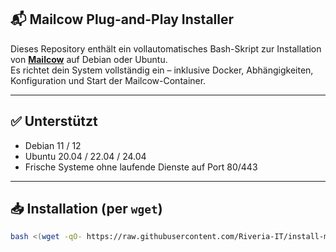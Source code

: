 ## 📬 Mailcow Plug-and-Play Installer

Dieses Repository enthält ein vollautomatisches Bash-Skript zur Installation von **[Mailcow](https://mailcow.email/)** auf Debian oder Ubuntu.  
Es richtet dein System vollständig ein – inklusive Docker, Abhängigkeiten, Konfiguration und Start der Mailcow-Container.

---

## ✅ Unterstützt

- Debian 11 / 12
- Ubuntu 20.04 / 22.04 / 24.04
- Frische Systeme ohne laufende Dienste auf Port 80/443

---

## 📥 Installation (per `wget`)

```bash
bash <(wget -qO- https://raw.githubusercontent.com/Riveria-IT/install-mailcow/main/install.sh)
